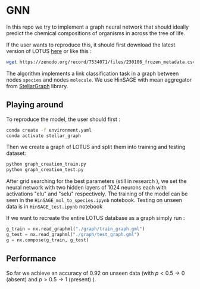 # GNN
In this repo we try to implement a graph neural network that should ideally predict the chemical compositions of organisms in across the tree of life. 

If the user wants to reproduce this, it should first download the latest version of LOTUS [here](https://zenodo.org/record/7534071) or like this : 

```bash
wget https://zenodo.org/record/7534071/files/230106_frozen_metadata.csv.gz
```

The algorithm implements a link classification task in a graph between nodes `species` and nodes `molecule`. We use HinSAGE with mean aggregator from [StellarGraph](https://stellargraph.readthedocs.io/en/stable/index.html) library.

## Playing around
To reproduce the model, the user should first : 

```bash
conda create -f environment.yaml
conda activate stellar_graph
```

Then we create a graph of LOTUS and split them into training and testing dataset:
```bash
python graph_creation_train.py
python graph_creation_test.py
```

After grid searching for the best parameters (still in research ), we set the neural network with two hidden layers of 1024 neurons each with activations "elu" and "selu" respectively. The training of the model can be seen in the `HinSAGE_mol_to_species.ipynb` notebook. Testing on unseen data is in `HinSAGE_test.ipynb` notebook

If we want to recreate the entire LOTUS database as a graph simply run : 
```python
g_train = nx.read_graphml("./graph/train_graph.gml")
g_test = nx.read_graphml("./graph/test_graph.gml")
g = nx.compose(g_train, g_test)
```

## Performance
So far we achieve an accuracy of 0.92 on unseen data (with $p<0.5 \rightarrow 0$ (absent) and $p>0.5 \rightarrow 1$ (present) ). 

## 